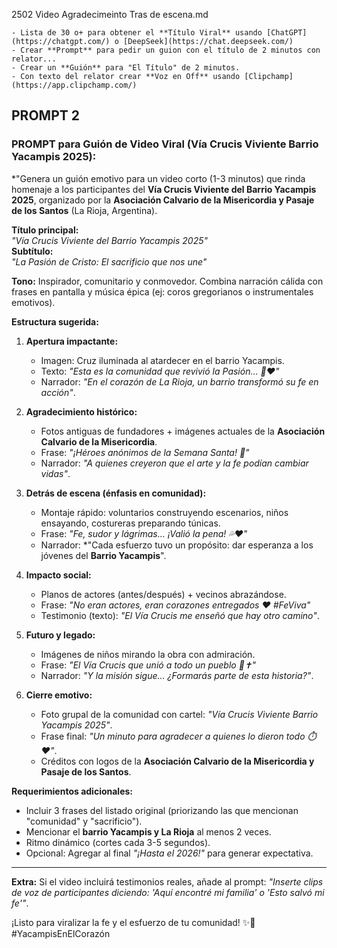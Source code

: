 2502 Video Agradecimeinto Tras de escena.md

    - Lista de 30 o+ para obtener el **Título Viral** usando [ChatGPT](https://chatgpt.com/) o [DeepSeek](https://chat.deepseek.com/)
    - Crear **Prompt** para pedir un guion con el título de 2 minutos con relator...
    - Crear un **Guión** para "El Título" de 2 minutos.
    - Con texto del relator crear **Voz en Off** usando [Clipchamp](https://app.clipchamp.com/)

## PROMPT 2

### **PROMPT para Guión de Video Viral (Vía Crucis Viviente Barrio Yacampis 2025):**  
*"Genera un guión emotivo para un video corto (1-3 minutos) que rinda homenaje a los participantes del **Vía Crucis Viviente del Barrio Yacampis 2025**, organizado por la **Asociación Calvario de la Misericordia y Pasaje de los Santos** (La Rioja, Argentina).  

**Título principal:**  
*"Vía Crucis Viviente del Barrio Yacampis 2025"*  
**Subtítulo:**  
*"La Pasión de Cristo: El sacrificio que nos une"*  

**Tono:** Inspirador, comunitario y conmovedor. Combina narración cálida con frases en pantalla y música épica (ej: coros gregorianos o instrumentales emotivos).  

**Estructura sugerida:**  

1. **Apertura impactante:**  
   - Imagen: Cruz iluminada al atardecer en el barrio Yacampis.  
   - Texto: *"Esta es la comunidad que revivió la Pasión… 👀❤️"*  
   - Narrador: *"En el corazón de La Rioja, un barrio transformó su fe en acción"*.  

2. **Agradecimiento histórico:**  
   - Fotos antiguas de fundadores + imágenes actuales de la **Asociación Calvario de la Misericordia**.  
   - Frase: *"¡Héroes anónimos de la Semana Santa! 🌟"*  
   - Narrador: *"A quienes creyeron que el arte y la fe podían cambiar vidas"*.  

3. **Detrás de escena (énfasis en comunidad):**  
   - Montaje rápido: voluntarios construyendo escenarios, niños ensayando, costureras preparando túnicas.  
   - Frase: *"Fe, sudor y lágrimas… ¡Valió la pena! 💦❤️"*  
   - Narrador: *"Cada esfuerzo tuvo un propósito: dar esperanza a los jóvenes del **Barrio Yacampis**".  

4. **Impacto social:**  
   - Planos de actores (antes/después) + vecinos abrazándose.  
   - Frase: *"No eran actores, eran corazones entregados ❤️ #FeViva"*  
   - Testimonio (texto): *"El Vía Crucis me enseñó que hay otro camino"*.  

5. **Futuro y legado:**  
   - Imágenes de niños mirando la obra con admiración.  
   - Frase: *"El Vía Crucis que unió a todo un pueblo 🤝✝️"*  
   - Narrador: *"Y la misión sigue… ¿Formarás parte de esta historia?"*.  

6. **Cierre emotivo:**  
   - Foto grupal de la comunidad con cartel: *"Vía Crucis Viviente Barrio Yacampis 2025"*.  
   - Frase final: *"Un minuto para agradecer a quienes lo dieron todo ⏱️❤️"*.  
   - Créditos con logos de la **Asociación Calvario de la Misericordia y Pasaje de los Santos**.  

**Requerimientos adicionales:**  
- Incluir 3 frases del listado original (priorizando las que mencionan "comunidad" y "sacrificio").  
- Mencionar el **barrio Yacampis y La Rioja** al menos 2 veces.  
- Ritmo dinámico (cortes cada 3-5 segundos).  
- Opcional: Agregar al final *"¡Hasta el 2026!"* para generar expectativa.  

---  

**Extra:** Si el video incluirá testimonios reales, añade al prompt: *"Inserte clips de voz de participantes diciendo: *'Aquí encontré mi familia'* o *'Esto salvó mi fe'*"*.  

¡Listo para viralizar la fe y el esfuerzo de tu comunidad! ✨🎥 #YacampisEnElCorazón